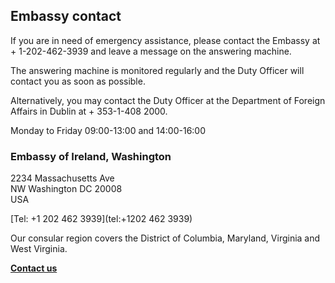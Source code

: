 ## Embassy contact

If you are in need of emergency assistance, please contact the Embassy at + 1-202-462-3939 and leave a message on the answering machine.

The answering machine is monitored regularly and the Duty Officer will contact you as soon as possible.

Alternatively, you may contact the Duty Officer at the Department of Foreign Affairs in Dublin at + 353-1-408 2000.

Monday to Friday 09:00-13:00 and 14:00-16:00

### Embassy of Ireland, Washington

2234 Massachusetts Ave   
NW Washington DC 20008   
USA

[Tel: +1 202 462 3939](tel:+1202 462 3939)

Our consular region covers the District of Columbia, Maryland, Virginia and West Virginia.

[**Contact us**](/en/usa/washington/contact/)
